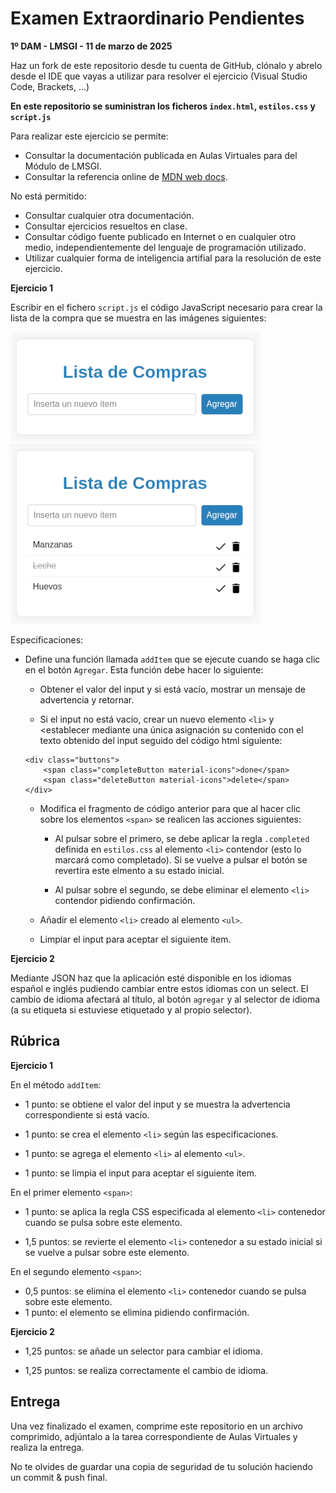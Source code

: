 # Examen Extraordinario Pendientes
**1º DAM - LMSGI - 11 de marzo de 2025**

Haz un fork de este repositorio desde tu cuenta de GitHub, clónalo y abrelo desde el IDE que vayas a utilizar para resolver el ejercicio (Visual Studio Code, Brackets, ...)

**En este repositorio se suministran los ficheros ```index.html```, ```estilos.css``` y ```script.js```**

Para realizar este ejercicio se permite:  
- Consultar la documentación publicada en Aulas Virtuales para del Módulo de LMSGI.
- Consultar la referencia online de [MDN web docs](https://developer.mozilla.org/es/docs/Web/JavaScript).  

No está permitido:
- Consultar cualquier otra documentación.
- Consultar ejercicios resueltos en clase.
- Consultar código fuente publicado en Internet o en cualquier otro medio, independientemente del lenguaje de programación utilizado.
- Utilizar cualquier forma de inteligencia artifial para la resolución de este ejercicio.

**Ejercicio 1**

Escribir en el fichero ```script.js``` el código JavaScript necesario para crear la lista de la compra que se muestra en las imágenes siguientes:

![img](markdownimg/img1.png) ![img](markdownimg/img2.png)

Especificaciones:

- Define una función llamada ```addItem``` que se ejecute cuando se haga clic en el botón ```Agregar```. Esta función debe hacer lo siguiente:
    * Obtener el valor del input y si está vacío, mostrar un mensaje de advertencia y retornar.

    * Si el input no está vacío, crear un nuevo elemento ```<li>``` y <establecer mediante una única asignación su contenido con el texto obtenido del input seguido del código html siguiente:
    ```
    <div class="buttons">
        <span class="completeButton material-icons">done</span>   
        <span class="deleteButton material-icons">delete</span>
    </div>
    ```

    * Modifica el fragmento de código anterior para que al hacer clic sobre los elementos ```<span>``` se realicen las acciones siguientes:

        * Al pulsar sobre el primero, se debe aplicar la regla ```.completed``` definida en ```estilos.css``` al elemento ```<li>``` contendor (esto lo marcará como completado). Si se vuelve a pulsar el botón se revertira este elmento a su estado inicial.

        * Al pulsar sobre el segundo, se debe eliminar el elemento ```<li>``` contendor pidiendo confirmación.

    * Añadir el elemento ```<li>``` creado al elemento ```<ul>```.

    * Limpiar el input para aceptar el siguiente item.

**Ejercicio 2**

Mediante JSON haz que la aplicación esté disponible en los idiomas español e inglés pudiendo cambiar entre estos idiomas con un select. El cambio de idioma afectará al título, al botón ```agregar``` y al selector de idioma (a su etiqueta si estuviese etiquetado y al propio selector).

## Rúbrica

**Ejercicio 1**

En el método ```addItem```:

* 1 punto: se obtiene el valor del input y se muestra la advertencia correspondiente si está vacío.

* 1 punto: se crea el elemento ```<li>``` según las especificaciones.

* 1 punto: se agrega el elemento ```<li>``` al elemento ```<ul>```.

* 1 punto: se limpia el input para aceptar el siguiente item.

En el primer elemento ```<span>```:

* 1 punto: se aplica la regla CSS especificada al elemento ```<li>``` contenedor cuando se pulsa sobre este elemento.

* 1,5 puntos: se revierte el elemento ```<li>``` contenedor a su estado inicial si se vuelve a pulsar sobre este elemento.

En el segundo elemento ```<span>```:

* 0,5 puntos: se elimina el elemento ```<li>``` contenedor cuando se pulsa sobre este elemento.
* 1 punto: el elemento se elimina pidiendo confirmación.

**Ejercicio 2**

* 1,25 puntos: se añade un selector para cambiar el idioma.

* 1,25 puntos: se realiza correctamente el cambio de idioma.

## Entrega

Una vez finalizado el examen, comprime este repositorio en un archivo comprimido, adjúntalo a la tarea correspondiente de Aulas Virtuales y realiza la entrega.

No te olvides de guardar una copia de seguridad de tu solución haciendo un commit & push final.
